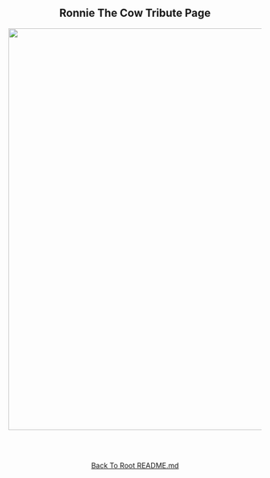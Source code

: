<h2 align="center">Ronnie The Cow Tribute Page</h2>
<p align="center">
    <img src="https://github.com/angelptli/free-code-camp-web-dev/blob/main/responsive-web-design/Projects/Tribute-Page/media/ronnie-cow-tribute.gif" width="800" />
</p>

<br><br>

<p align="center">
    <a href="https://github.com/angelptli/free-code-camp-web-dev">Back To Root README.md</a>
</p>